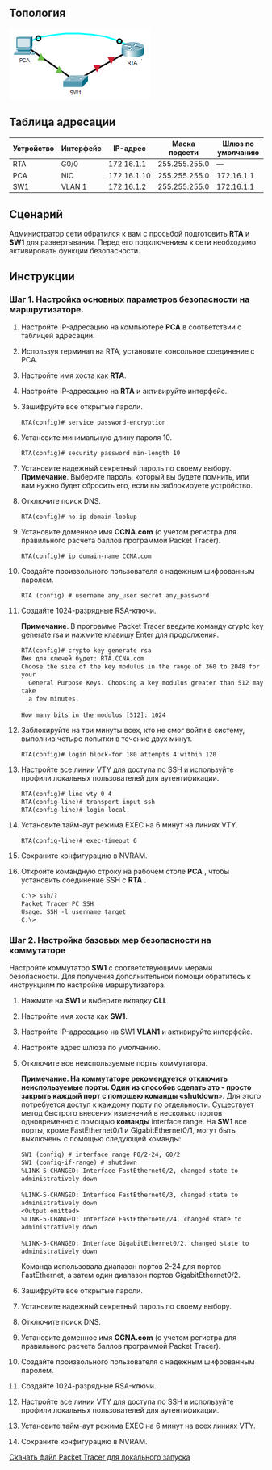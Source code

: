 ## Топология

![](./assets/topology.png)

## Таблица адресации

| Устройство | Интерфейс | IP-адрес    | Маска подсети | Шлюз по умолчанию |
|------------|-----------|-------------|---------------|-------------------|
| RTA        | G0/0      | 172.16.1.1  | 255.255.255.0 | —                 |
| PCA        | NIC       | 172.16.1.10 | 255.255.255.0 | 172.16.1.1        |
| SW1        | VLAN 1    | 172.16.1.2  | 255.255.255.0 | 172.16.1.1        |

## Сценарий

Администратор сети обратился к вам с просьбой подготовить **RTA** и **SW1** для развертывания. Перед его подключением к сети необходимо активировать функции безопасности.

## Инструкции

### Шаг 1. Настройка основных параметров безопасности на маршрутизаторе.

1.  Настройте IP-адресацию на компьютере **PCA** в соответствии с таблицей адресации.

2.  Используя терминал на RTA, установите консольное соединение с PCA.

3.  Настройте имя хоста как **RTA**.

4.  Настройте IP-адресацию на **RTA** и активируйте интерфейс.

5.  Зашифруйте все открытые пароли.

    ```
    RTA(config)# service password-encryption
    ```

6.  Установите минимальную длину пароля 10.

    ```
    RTA(config)# security password min-length 10
    ```

7.  Установите надежный секретный пароль по своему выбору. **Примечание**. Выберите пароль, который вы будете помнить, или вам нужно будет сбросить его, если вы заблокируете устройство.

8.  Отключите поиск DNS.

    ```
    RTA(config)# no ip domain-lookup
    ```

9.  Установите доменное имя **CCNA.com** (с учетом регистра для правильного расчета баллов программой Packet Тracer).

    ```
    RTA(config)# ip domain-name CCNA.com
    ```

10. Создайте произвольного пользователя с надежным шифрованным паролем.

    ```
    RTA (config) # username any_user secret any_password 
    ```

11. Создайте 1024-разрядные RSA-ключи.

    **Примечание**. В программе Packet Tracer введите команду crypto key generate rsa и нажмите клавишу Enter для продолжения.

    ```
    RTA(config)# crypto key generate rsa
    Имя для ключей будет: RTA.CCNA.com
    Choose the size of the key modulus in the range of 360 to 2048 for your
      General Purpose Keys. Choosing a key modulus greater than 512 may take
      a few minutes.

    How many bits in the modulus [512]: 1024
    ```

12. Заблокируйте на три минуты всех, кто не смог войти в систему, выполнив четыре попытки в течение двух минут.

    ```
    RTA(config)# login block-for 180 attempts 4 within 120
    ```

13. Настройте все линии VTY для доступа по SSH и используйте профили локальных пользователей для аутентификации.

    ```
    RTA(config)# line vty 0 4
    RTA(config-line)# transport input ssh
    RTA(config-line)# login local
    ```

14. Установите тайм-аут режима EXEC на 6 минут на линиях VTY.

    ```
    RTA(config-line)# exec-timeout 6
    ```

15. Сохраните конфигурацию в NVRAM.

16. Откройте командную строку на рабочем столе **PCA** , чтобы установить соединение SSH с **RTA** .

    ```
    C:\> ssh/?
    Packet Tracer PC SSH
    Usage: SSH -l username target
    C:\>
    ```

### Шаг 2. Настройка базовых мер безопасности на коммутаторе

Настройте коммутатор **SW1** с соответствующими мерами безопасности. Для получения дополнительной помощи обратитесь к инструкциям по настройке маршрутизатора.

1.  Нажмите на **SW1** и выберите вкладку **CLI**.

2.  Настройте имя хоста как **SW1**.

3.  Настройте IP-адресацию на SW1 **VLAN1** и активируйте интерфейс.

4.  Настройте адрес шлюза по умолчанию.

5.  Отключите все неиспользуемые порты коммутатора.

    **Примечание. На коммутаторе рекомендуется отключить неиспользуемые порты. Один из способов сделать это - просто закрыть каждый порт с помощью команды «shutdown**». Для этого потребуется доступ к каждому порту по отдельности. Существует метод быстрого внесения изменений в несколько портов одновременно с помощью **команды** interface range. На **SW1** все порты, кроме FastEthernet0/1 и GigabitEthernet0/1, могут быть выключены с помощью следующей команды:

    ```
    SW1 (config) # interface range F0/2-24, G0/2
    SW1 (config-if-range) # shutdown
    %LINK-5-CHANGED: Interface FastEthernet0/2, changed state to administratively down

    %LINK-5-CHANGED: Interface FastEthernet0/3, changed state to administratively down
    <Output omitted>
    %LINK-5-CHANGED: Interface FastEthernet0/24, changed state to administratively down

    %LINK-5-CHANGED: Interface GigabitEthernet0/2, changed state to administratively down
    ```

    Команда использовала диапазон портов 2-24 для портов FastEthernet, а затем один диапазон портов GigabitEthernet0/2.

6.  Зашифруйте все открытые пароли.

7.  Установите надежный секретный пароль по своему выбору.

8.  Отключите поиск DNS.

9.  Установите доменное имя **CCNA.com** (с учетом регистра для правильного расчета баллов программой Packet Тracer).

10. Создайте произвольного пользователя с надежным шифрованным паролем.

11. Создайте 1024-разрядные RSA-ключи.

12. Настройте все линии VTY для доступа по SSH и используйте профили локальных пользователей для аутентификации.

13. Установите тайм-аут режима EXEC на 6 минут на всех линиях VTY.

14. Сохраните конфигурацию в NVRAM.

[Скачать файл Packet Tracer для локального запуска](./assets/16.4.6-lab.pka)
